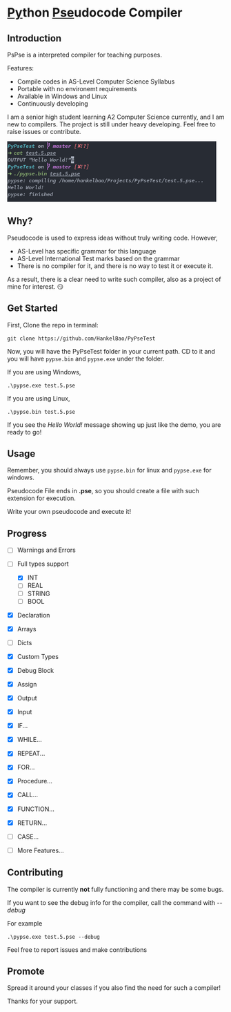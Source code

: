 # [Py](#)thon [Pse](#)udocode Compiler

## Introduction

PsPse is a interpreted compiler for teaching purposes.

Features:

* Compile codes in AS-Level Computer Science Syllabus
* Portable with no environemt requirements
* Available in Windows and Linux
* Continuously developing

I am a senior high student learning A2 Computer Science currently, and I am new to compilers. The project is still under heavy developing. Feel free to raise issues or contribute.

![demo_screenshot](screenshots/demo_screenshot.png)

## Why?

Pseudocode is used to express ideas without truly writing code. However,

* AS-Level has specific grammar for this language
* AS-Level International Test marks based on the grammar
* There is no compiler for it, and there is no way to test it or execute it.

As a result, there is a clear need to write such compiler, also as a project of mine for interest. :smirk:

## Get Started

First, Clone the repo in terminal:

```
git clone https://github.com/HankelBao/PyPseTest
```

Now, you will have the PyPseTest folder in your current path. CD to it and you will have `pypse.bin` and `pypse.exe` under the folder.

If you are using Windows, 

```
.\pypse.exe test.5.pse
```

If you are using Linux, 

```
.\pypse.bin test.5.pse
```

If you see the *Hello World!* message showing up just like the demo, you are ready to go!

## Usage

Remember, you should always use `pypse.bin` for linux and `pypse.exe` for windows.

Pseudocode File ends in **.pse**, so you should create a file with such extension for execution.

Write your own pseudocode and execute it!

## Progress

- [ ] Warnings and Errors
- [ ] Full types support
    - [x] INT
    - [ ] REAL
    - [ ] STRING
    - [ ] BOOL
- [x] Declaration
- [x] Arrays
- [ ] Dicts
- [x] Custom Types
- [x] Debug Block
- [x] Assign
- [x] Output
- [x] Input
- [x] IF...
- [x] WHILE...
- [x] REPEAT...
- [x] FOR...
- [x] Procedure...
- [x] CALL...
- [x] FUNCTION...
- [x] RETURN...
- [ ] CASE...
- [ ] More Features...


## Contributing

The compiler is currently **not** fully functioning and there may be some bugs.

If you want to see the debug info for the compiler, call the command with *--debug*

For example

```
.\pypse.exe test.5.pse --debug
```

Feel free to report issues and make contributions

## Promote

Spread it around your classes if you also find the need for such a compiler!

Thanks for your support.